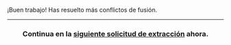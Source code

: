 ¡Buen trabajo! Has resuelto más conflictos de fusión.

<hr>
<h3 align="center">Continua en la <a href="{{ url }}">siguiente solicitud de extracción</a> ahora.</h3>

